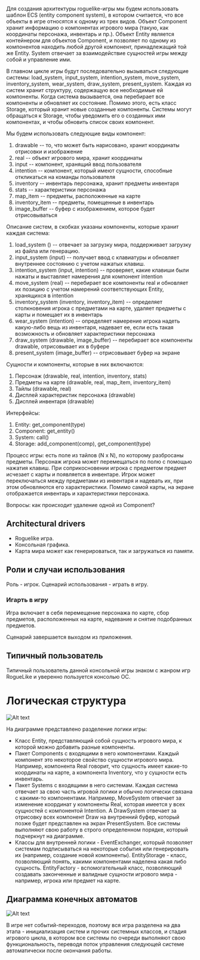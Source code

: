 Для создания архитектуры roguelike-игры мы будем использовать шаблон ECS (entity component system), в котором считается, что все объекты в игре относятся к одному из трех видов. Объект Component хранит информацию о компонентах игрового мира (такую, как координаты персонажа, инвентарь и пр.). Объект Entity является контейнером для объектов Component, и позволяет по одному из компонентов находить любой другой компонент, принадлежащий той же Entity. System отвечает за взаимодействие сущностей игры между собой и управление ими.

В главном цикле игры будут последовательно вызываться следующие системы: load_system, input_system, intention_system, move_system, inventory_system, wear_system, draw_system, present_system. Каждая из систем хранит структуру, содержащую все необходимые ей компоненты. Когда система вызывается, она перебирает все компоненты и обновляет их состояние. Помимо этого, есть класс Storage, который хранит новые созданные компоненты. Системы могут обращаться к Storage, чтобы уведомить его о созданных ими компонентах, и чтобы обновить список своих компонент.

Мы будем использовать следующие виды компонент:
1. drawable -- то, что может быть нарисовано, хранит координаты отрисовки и изображение
2. real -- объект игрового мира, хранит координаты
3. input -- компонент, хранящий ввод пользователя
4. intention -- компонент, который имеют сущности, способные откликаться на команды пользователя
5. inventory -- инвентарь персонажа, хранит предметы инвентаря
6. stats -- характеристики персонажа
7. map_item -- предметы, расположенные на карте
8. inventory_item -- предметы, помещенные в инвентарь
9. image_buffer -- буфер с изображением, которое будет отрисовываться

Описание систем, в скобках указаны компоненты, которые хранит каждая система:
1. load_system () -- отвечает за загрузку мира, поддерживает загрузку из файла или генерацию.
2. input_system (input) -- получает ввод с клавиатуры и обновляет внутреннее состоянию с учетом нажатых клавиш.
3. intention_system (input, intention) -- проверяет, какие клавиши были нажаты и выставляет намерения для компонент intention
4. move_system (real) -- перебирает все компоненты real и обновляет их позицию с учетом намерений соответствующих Entity, хранящихся в intention
5. inventory_system (inventory, inventory_item) -- определяет столкновения игрока с предметами на карте, удаляет предметы с карты и помещает их в инвентарь
6. wear_system (intention) -- определяет намерение игрока надеть какую-либо вещь из инвентаря, надевает ее, если есть такая возможность и обновляет характеристики персонажа
7. draw_system (drawable, image_buffer) -- перебирает все компоненты drawable, отрисовывает их в буфере
8. present_system (image_buffer) -- отрисовывает буфер на экране

Сущности и компоненты, которые в них включаются:
1. Персонаж (drawable, real, intention, inventory, stats)
2. Предметы на карте (drawable, real, map_item, inventory_item)
3. Тайлы (drawable, real)
4. Дисплей характеристик персонажа (drawable)
5. Дисплей инвентаря (drawable)

Интерфейсы:
1. Entity: get_component(type)
2. Component: get_entity()
3. System: call()
4. Storage: add_component(comp), get_component(type)

Процесс игры:
есть поле из тайлов (N x N), по которому разбросаны предметы. Персонаж игрока может перемещаться по полю с помощью нажатия клавиш. При соприкосновении игрока с предметом предмет исчезает с карты и появляется в инвентаре. Игрок может переключаться между предметами из инвентаря и надевать их, при этом обновляются его характеристики. Помимо самой карты, на экране отображается инвентарь и характеристики персонажа.

Вопросы:
как происходит удаление одной из Component?


## Architectural drivers

* Roguelike игра.
* Консольная графика.
* Карта мира может как генерироваться, так и загружаться из памяти.


## Роли и случаи использования

Роль - игрок. Сценарий использования - играть в игру.

### Игарть в игру

Игра включает в себя перемещение персонажа по карте, сбор предметов, расположенных на карте, надевание и снятие подобранных предметов.

Сценарий завершается выходом из приложения.

## Типичный пользователь

Типичный пользователь данной консольной игры знаком с жанром игр RogueLike и уверенно пользуется консолью ОС.

# Логическая структура

![Alt text](diagrams/class_diagram.png)

На диаграмме представлено разделение логики игры:
* Класс Entity, представляющий собой сущность игрового мира, к которой можно добавить разные компоненты.
* Пакет Components с входящими в него компонентами. Каждый компонент это некоторое свойство сущности игрового мира. Например, компонента Real говорит, что сущность имеет какие-то координаты на карте, а компонента Inventory, что у сущности есть инвентарь.
* Пакет Systems с входящими в него системам. Каждая система отвечает за свою часть игровой логики и обычно логически связана с какими-то компонентами. Например, MoveSystem отвечает за изменение координат у компоненты Real, которая имеется у всех сущностей с компонентой Intention. А DrawSystem отвечает за отрисовку всех компонент Draw на внутренний буфер, который позже будет представлен на экран PresentSystem. Все системы выполняют свою работу в строго определенном порядке, который подчеркнут на диаграмме.
* Классы для внутренней логики - EventExchanger, который позволяет системам подписываться на некоторые события или генерировать их (например, создание новой компоненты). EntityStorage - класс, позволяющий понять, какими компонентами наделена какая либо сущность. EntityFactory - вспомогательный класс, позволяющий создавать законченные и валидные сущности игрового мира - например, игрока или предмет на карте.

## Диаграмма конечных автоматов

![Alt text](diagrams/state_diagram.png)

В игре нет событий-переходов, поэтому вся игра разделена на два этапа - инициализация систем и прочих системных классов, и стадия игрового цикла, в котором все системы по очереди выполняют свою функциональность, переводя поток управления следующей системе автоматически после окончания работы.
